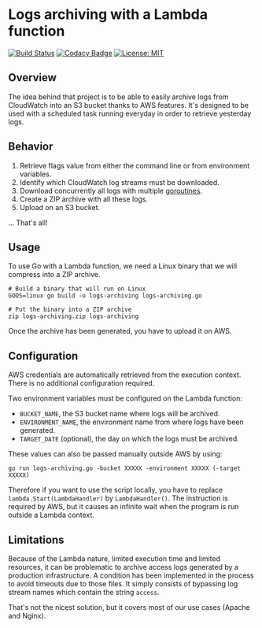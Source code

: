 # Logs archiving with a Lambda function
[![Build Status](https://travis-ci.org/ajardin/lambda-logs-archiving.svg?branch=master)](https://travis-ci.org/ajardin/lambda-logs-archiving)
[![Codacy Badge](https://api.codacy.com/project/badge/Grade/2f71f9519a854a0a9374fd32eef9f02d)](https://www.codacy.com/app/ajardin/lambda-logs-archiving?utm_source=github.com&utm_medium=referral&utm_content=ajardin/lambda-logs-archiving&utm_campaign=badger)
[![License: MIT](https://img.shields.io/badge/License-MIT-blue.svg)](https://opensource.org/licenses/MIT)

## Overview
The idea behind that project is to be able to easily archive logs from CloudWatch into an S3 bucket thanks to AWS features.
It's designed to be used with a scheduled task running everyday in order to retrieve yesterday logs.

## Behavior
1. Retrieve flags value from either the command line or from environment variables.
2. Identify which CloudWatch log streams must be downloaded.
3. Download concurrently all logs with multiple [goroutines](https://gobyexample.com/goroutines).
4. Create a ZIP archive with all these logs.
5. Upload on an S3 bucket.

... That's all!

## Usage
To use Go with a Lambda function, we need a Linux binary that we will compress into a ZIP archive.
```
# Build a binary that will run on Linux
GOOS=linux go build -o logs-archiving logs-archiving.go

# Put the binary into a ZIP archive 
zip logs-archiving.zip logs-archiving
```
Once the archive has been generated, you have to upload it on AWS.

## Configuration
AWS credentials are automatically retrieved from the execution context.
There is no additional configuration required.

Two environment variables must be configured on the Lambda function:
* `BUCKET_NAME`, the S3 bucket name where logs will be archived.
* `ENVIRONMENT_NAME`, the environment name from where logs have been generated.
* `TARGET_DATE` (optional), the day on which the logs must be archived.

These values can also be passed manually outside AWS by using:
```
go run logs-archiving.go -bucket XXXXX -environment XXXXX (-target XXXXX)
```

Therefore if you want to use the script locally, you have to replace `lambda.Start(LambdaHandler)` by `LambdaHandler()`. 
The instruction is required by AWS, but it causes an infinite wait when the program is run outside a Lambda context.

## Limitations 
Because of the Lambda nature, limited execution time and limited resources, it can be problematic to archive access
logs generated by a production infrastructure. A condition has been implemented in the process to avoid timeouts due to
those files. It simply consists of bypassing log stream names which contain the string `access`.

That's not the nicest solution, but it covers most of our use cases (Apache and Nginx).
